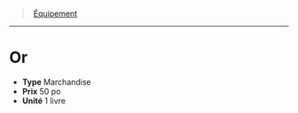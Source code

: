 ﻿> [Équipement](hd_equipment.md)

---

# Or

- **Type** Marchandise
- **Prix** 50 po
- **Unité** 1 livre

